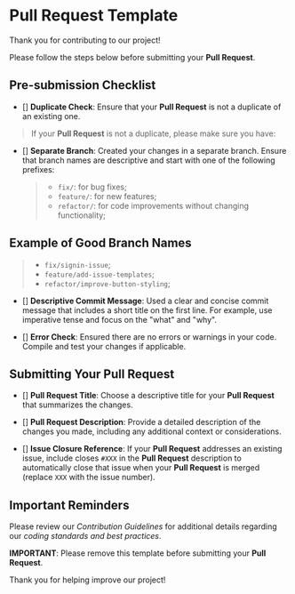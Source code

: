 # Pull Request Template

Thank you for contributing to our project!

Please follow the steps below before
submitting your **Pull Request**.

## Pre-submission Checklist

- [] **Duplicate Check**: Ensure that your **Pull Request**
  is not a duplicate of an existing one.

> If your **Pull Request** is not a duplicate, please make sure you have:

- [] **Separate Branch**: Created your changes in a separate branch.
  Ensure that branch names are descriptive
  and start with one of the following prefixes:

  > - `fix/`: for bug fixes;
  > - `feature/`: for new features;
  > - `refactor/`: for code improvements without changing functionality;

## Example of Good Branch Names

> - `fix/signin-issue`;
> - `feature/add-issue-templates`;
> - `refactor/improve-button-styling`;

- [] **Descriptive Commit Message**: Used a clear and concise commit
  message that includes a short title on the first line.
  For example, use imperative tense and focus on the "what" and "why".

- [] **Error Check**: Ensured there are no errors or warnings in your code.
  Compile and test your changes if applicable.

## Submitting Your Pull Request

- [] **Pull Request Title**: Choose a descriptive title for your
  **Pull Request** that summarizes the changes.

- [] **Pull Request Description**: Provide a detailed description
  of the changes you made, including any additional context or considerations.

- [] **Issue Closure Reference**: If your **Pull Request** addresses an
  existing issue, include closes `#XXX` in the **Pull Request** description
  to automatically close that issue when your **Pull Request** is merged
  (replace `XXX` with the issue number).

## Important Reminders

Please review our *Contribution Guidelines* for additional details
regarding our *coding standards and best practices*.

**IMPORTANT**: Please remove this template
before submitting your **Pull Request**.

Thank you for helping improve our project!
